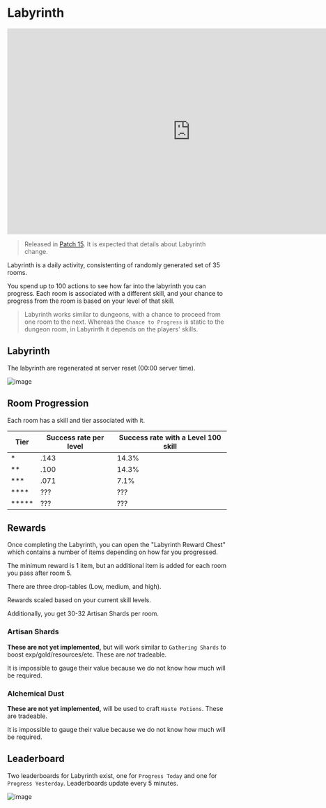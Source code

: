 # Labyrinth

<iframe width="840" height="472" src="https://www.youtube.com/embed/6mjBu2BVt2M" title="YouTube video player" frameborder="0" allow="accelerometer; autoplay; clipboard-write; encrypted-media; gyroscope; picture-in-picture" allowfullscreen></iframe>

> Released in [Patch 15](patches/patch15.md). It is expected that details about Labyrinth change.

Labyrinth is a daily activity, consistenting of randomly generated set of 35 rooms.

You spend up to 100 actions to see how far into the labyrinth you can progress. Each room is associated with a different skill, and your chance to progress from the room is based on your level of that skill.


> Labyrinth works similar to dungeons, with a chance to proceed from one room to the next. Whereas the `Chance to Progress` is static to the dungeon room, in Labyrinth it depends on the players' skills.

## Labyrinth

The labyrinth are regenerated at server reset (00:00 server time).

![image](https://user-images.githubusercontent.com/267296/199644449-de74042f-f14d-4d72-8385-21509e783196.png)



## Room Progression

Each room has a skill and tier associated with it.

| Tier | Success rate per level | Success rate with a Level 100 skill | 
| ---- | ---- | ---- |
| <span class='lab1'>*</span> | .143 | 14.3%
| <span class='lab2'>**</span> | .100 | 14.3%
| <span class='rarity-epic'>***</span> |  .071 | 7.1%
| <span class='rarity-legendary'>****</span> |  ??? | ???
| <span class='rarity-mythic'>*****</span> | ??? | ???

## Rewards

Once completing the Labyrinth, you can open the "Labyrinth Reward Chest" which contains a number of items depending on how far you progressed.

The minimum reward is 1 item, but an additional item is added for each room you pass after room 5.

There are three drop-tables (Low, medium, and high).

Rewards scaled based on your current skill levels.

Additionally, you get 30-32 Artisan Shards per room.

### Artisan Shards

**These are not yet implemented,** but will work similar to `Gathering Shards` to boost exp/gold/resources/etc. These are *not* tradeable.

It is impossible to gauge their value because we do not know how much will be required.

### Alchemical Dust

**These are not yet implemented,** will be used to craft `Haste Potions`. These are tradeable.

It is impossible to gauge their value because we do not know how much will be required.

## Leaderboard

Two leaderboards for Labyrinth exist, one for `Progress Today` and one for `Progress Yesterday`. Leaderboards update every 5 minutes.

![image](https://user-images.githubusercontent.com/267296/199644111-84d846ff-cb7b-4f30-bd5a-875b8ee83e1c.png)
